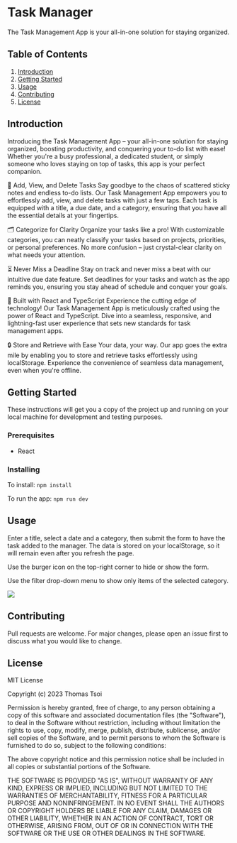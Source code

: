 # Task Manager
The Task Management App is your all-in-one solution for staying organized.

## Table of Contents
1. [Introduction](#introduction)
2. [Getting Started](#getting-started)
3. [Usage](#usage)
4. [Contributing](#contributing)
5. [License](#license)

## Introduction
Introducing the Task Management App – your all-in-one solution for staying organized, boosting productivity, and conquering your to-do list with ease! Whether you're a busy professional, a dedicated student, or simply someone who loves staying on top of tasks, this app is your perfect companion.

📝 Add, View, and Delete Tasks
Say goodbye to the chaos of scattered sticky notes and endless to-do lists. Our Task Management App empowers you to effortlessly add, view, and delete tasks with just a few taps. Each task is equipped with a title, a due date, and a category, ensuring that you have all the essential details at your fingertips.

🗂️ Categorize for Clarity
Organize your tasks like a pro! With customizable categories, you can neatly classify your tasks based on projects, priorities, or personal preferences. No more confusion – just crystal-clear clarity on what needs your attention.

⏳ Never Miss a Deadline
Stay on track and never miss a beat with our intuitive due date feature. Set deadlines for your tasks and watch as the app reminds you, ensuring you stay ahead of schedule and conquer your goals.

🚀 Built with React and TypeScript
Experience the cutting edge of technology! Our Task Management App is meticulously crafted using the power of React and TypeScript. Dive into a seamless, responsive, and lightning-fast user experience that sets new standards for task management apps.

🔒 Store and Retrieve with Ease
Your data, your way. Our app goes the extra mile by enabling you to store and retrieve tasks effortlessly using localStorage. Experience the convenience of seamless data management, even when you're offline.

## Getting Started
These instructions will get you a copy of the project up and running on your local
machine for development and testing purposes.

### Prerequisites
- React

### Installing
To install:
```npm install```

To run the app:
```npm run dev```

## Usage
Enter a title, select a date and a category, then submit the form to have the task added to the manager. The data is stored on your localStorage, so it will remain even after you refresh the page.

Use the burger icon on the top-right corner to hide or show the form.

Use the filter drop-down menu to show only items of the selected category.

![](https://github.com/tsoithomas/task-manager/blob/main/taskmanager.png?raw=true)

## Contributing
Pull requests are welcome. For major changes, please open an issue first to
discuss what you would like to change.

## License
MIT License

Copyright (c) 2023 Thomas Tsoi

Permission is hereby granted, free of charge, to any person obtaining a copy of this software and associated documentation files (the "Software"), to deal in the Software without restriction, including without limitation the rights to use, copy, modify, merge, publish, distribute, sublicense, and/or sell copies of the Software, and to permit persons to whom the Software is furnished to do so, subject to the following conditions:

The above copyright notice and this permission notice shall be included in all copies or substantial portions of the Software.

THE SOFTWARE IS PROVIDED "AS IS", WITHOUT WARRANTY OF ANY KIND, EXPRESS OR IMPLIED, INCLUDING BUT NOT LIMITED TO THE WARRANTIES OF MERCHANTABILITY, FITNESS FOR A PARTICULAR PURPOSE AND NONINFRINGEMENT. IN NO EVENT SHALL THE AUTHORS OR COPYRIGHT HOLDERS BE LIABLE FOR ANY CLAIM, DAMAGES OR OTHER LIABILITY, WHETHER IN AN ACTION OF CONTRACT, TORT OR OTHERWISE, ARISING FROM, OUT OF OR IN CONNECTION WITH THE SOFTWARE OR THE USE OR OTHER DEALINGS IN THE SOFTWARE.
